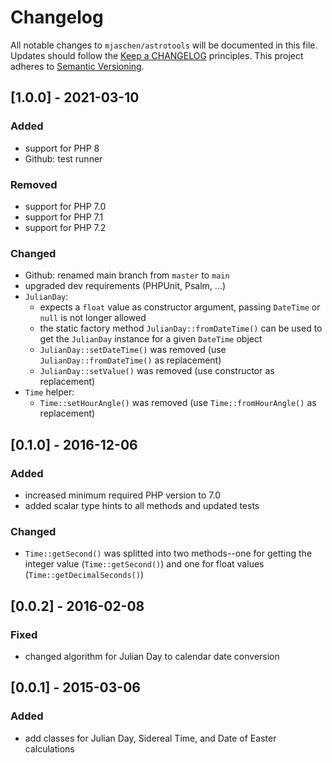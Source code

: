 Changelog
=========

All notable changes to `mjaschen/astrotools` will be documented in this file.
Updates should follow the [Keep a CHANGELOG](http://keepachangelog.com/) principles.
This project adheres to [Semantic Versioning](http://semver.org/).

## [1.0.0] - 2021-03-10

### Added

- support for PHP 8
- Github: test runner

### Removed

- support for PHP 7.0
- support for PHP 7.1
- support for PHP 7.2

### Changed

- Github: renamed main branch from `master` to `main`
- upgraded dev requirements (PHPUnit, Psalm, ...)
- `JulianDay`:
    - expects a `float` value as constructor argument, passing `DateTime` or `null` is not longer allowed 
    - the static factory method `JulianDay::fromDateTime()` can be used to get the `JulianDay` instance for a given `DateTime` object
    - `JulianDay::setDateTime()` was removed (use `JulianDay::fromDateTime()` as replacement)
    - `JulianDay::setValue()` was removed (use constructor as replacement)
- `Time` helper:
    - `Time::setHourAngle()` was removed (use `Time::fromHourAngle()` as replacement)

## [0.1.0] - 2016-12-06

### Added

* increased minimum required PHP version to 7.0
* added scalar type hints to all methods and updated tests

### Changed

* `Time::getSecond()` was splitted into two methods--one for getting the integer value (`Time::getSecond()`) and one for float values (`Time::getDecimalSeconds()`)

## [0.0.2] - 2016-02-08

### Fixed

* changed algorithm for Julian Day to calendar date conversion

## [0.0.1] - 2015-03-06

### Added

* add classes for Julian Day, Sidereal Time, and Date of Easter calculations
